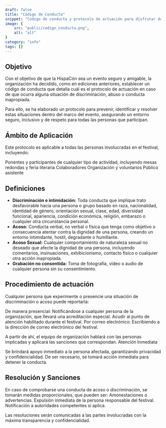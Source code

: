 ```yaml
---
draft: false
title: "Código de Conducta"
snippet: "Código de conducta y protocolo de actuación para disfrutar de un evento seguro"
image: {
    src: "public/codigo_conducta.png",
    alt: "alt"
}
category: "info"
tags: []
---
```


## Objetivo

Con el objetivo de que la HispaCón sea un evento seguro y amigable, la organización ha decidido, como en ediciones anteriores, establecer un código de conducta que detalla cuál es el protocolo de actuación en caso de que ocurra alguna situación de discriminación, abuso o conducta inapropiada.

Para ello, se ha elaborado un protocolo para prevenir, identificar y resolver estas situaciones dentro del marco del evento, asegurando un entorno seguro, inclusivo y de respeto para todas las personas que participan.

## Ámbito de Aplicación

Este protocolo es aplicable a todas las personas involucradas en el festival, incluyendo:

Ponentes y participantes de cualquier tipo de actividad, incluyendo mesas redondas y feria literaria
Colaboradores
Organización y voluntarios
Público asistente

## Definiciones

* **Discriminación e intimidación:** Toda conducta que implique trato desfavorable hacia una persona o grupo basado en raza, nacionalidad, identidad de género, orientación sexual, clase, edad, diversidad funcional, apariencia, condición económica, religión, embarazo o cualquier otra circunstancia personal.
* **Acoso:** Conducta verbal, no verbal o física que tenga como objetivo o consecuencia atentar contra la dignidad de una persona, creando un entorno intimidante, hostil, degradante o humillante.
* **Acoso Sexual:** Cualquier comportamiento de naturaleza sexual no deseado que afecte la dignidad de una persona, incluyendo comentarios, insinuaciones, exhibicionismo, contacto físico o cualquier otra acción inapropiada.
* **Grabación no consentida:** Toma de fotografía, vídeo o audio de cualquier persona sin su consentimiento.

## Procedimiento de actuación

Cualquier persona que experimente o presencie una situación de discriminación o acoso puede reportarla:

De manera presencial:
Notificándose a cualquier persona de la organización, que llevará una acreditación especial.
Acudir al punto de atención habilitado durante el festival.
Por correo electrónico: Escribiendo a la dirección de correo electrónico del festival.

A partir de ahí, el equipo de organización hablará con las personas implicadas y aplicará las sanciones que correspondan.
Atención Inmediata

Se brindará apoyo inmediato a la persona afectada, garantizando privacidad y confidencialidad.
De ser necesario, se tomará acción inmediata para detener la conducta.

## Resolución y Sanciones

En caso de comprobarse una conducta de acoso o discriminación, se tomarán medidas proporcionales, que pueden ser:
Amonestaciones o advertencias.
Expulsión inmediata de la persona responsable del festival.
Notificación a autoridades competentes si aplica.

Las resoluciones serán comunicadas a las partes involucradas con la máxima transparencia y confidencialidad.
